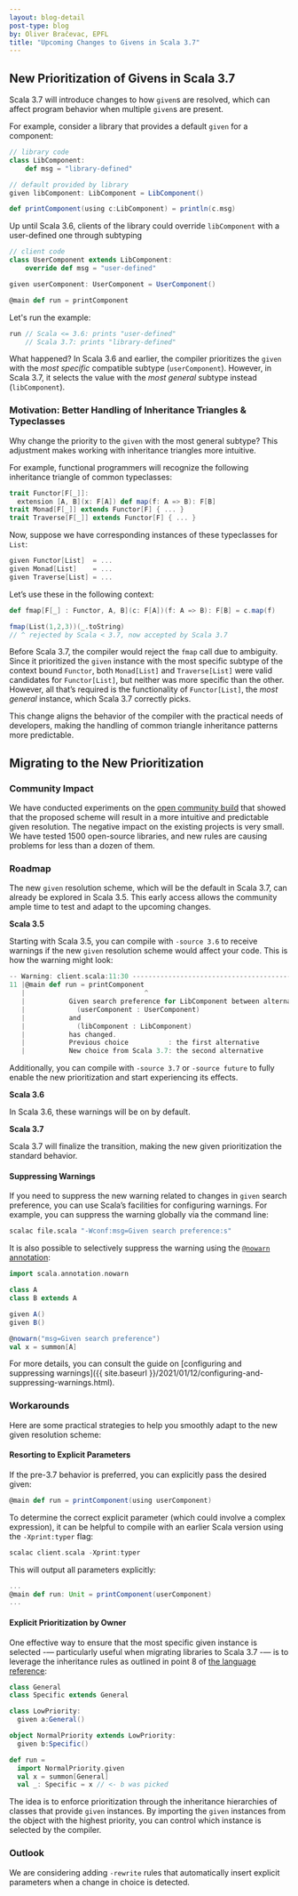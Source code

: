 ```yaml
---
layout: blog-detail
post-type: blog
by: Oliver Bračevac, EPFL
title: "Upcoming Changes to Givens in Scala 3.7"
---
```


## New Prioritization of Givens in Scala 3.7

Scala 3.7 will introduce changes to how `given`s are resolved, which can
affect program behavior when multiple `given`s are present.

For example, consider a library that provides a default
`given` for a component:
```scala
// library code
class LibComponent:
    def msg = "library-defined"

// default provided by library
given libComponent: LibComponent = LibComponent()

def printComponent(using c:LibComponent) = println(c.msg)
```

Up until Scala 3.6, clients of the library could override
`libComponent` with a user-defined one through subtyping

```scala
// client code
class UserComponent extends LibComponent:
    override def msg = "user-defined"

given userComponent: UserComponent = UserComponent()

@main def run = printComponent
```

Let's run the example:

```scala
run // Scala <= 3.6: prints "user-defined"
    // Scala 3.7: prints "library-defined"
```

What happened? In Scala 3.6 and earlier, the compiler prioritizes the
`given` with the _most specific_ compatible subtype
(`userComponent`). However, in Scala 3.7, it selects the value with the
_most general_ subtype instead (`libComponent`).


### Motivation: Better Handling of Inheritance Triangles & Typeclasses

Why change the priority to the `given` with the most general subtype?
This adjustment makes working with inheritance triangles more
intuitive.

For example, functional programmers will recognize the following
inheritance triangle of common typeclasses:

```scala
trait Functor[F[_]]:
  extension [A, B](x: F[A]) def map(f: A => B): F[B]
trait Monad[F[_]] extends Functor[F] { ... }
trait Traverse[F[_]] extends Functor[F] { ... }
```
Now, suppose we have corresponding instances of these typeclasses for `List`:
```scala
given Functor[List]  = ...
given Monad[List]    = ...
given Traverse[List] = ...
```
Let’s use these in the following context:
```scala
def fmap[F[_] : Functor, A, B](c: F[A])(f: A => B): F[B] = c.map(f)

fmap(List(1,2,3))(_.toString)
// ^ rejected by Scala < 3.7, now accepted by Scala 3.7
```

Before Scala 3.7, the compiler would reject the `fmap` call due to
ambiguity. Since it prioritized the `given` instance with the most
specific subtype of the context bound `Functor`, both `Monad[List]` and
`Traverse[List]` were valid candidates for `Functor[List]`, but neither
was more specific than the other. However, all that’s required is the
functionality of `Functor[List]`, the _most general_ instance, which Scala
3.7 correctly picks.

This change aligns the behavior of the compiler with the practical
needs of developers, making the handling of common triangle inheritance
patterns more predictable.

## Migrating to the New Prioritization

### Community Impact

We have conducted experiments on the [open community
build](https://github.com/VirtusLab/community-build3) that showed that
the proposed scheme will result in a more intuitive and predictable
given resolution. The negative impact on the existing projects is very
small. We have tested 1500 open-source libraries, and new rules are
causing problems for less than a dozen of them.

### Roadmap

The new `given` resolution scheme, which will be the default in Scala
3.7, can already be explored in Scala 3.5. This early access allows
the community ample time to test and adapt to the upcoming changes.

**Scala 3.5**

Starting with Scala 3.5, you can compile with `-source 3.6` to receive
warnings if the new `given` resolution scheme would affect your
code. This is how the warning might look:

```scala
-- Warning: client.scala:11:30 ------------------------------------------
11 |@main def run = printComponent
   |                              ^
   |           Given search preference for LibComponent between alternatives
   |             (userComponent : UserComponent)
   |           and
   |             (libComponent : LibComponent)
   |           has changed.
   |           Previous choice          : the first alternative
   |           New choice from Scala 3.7: the second alternative
```

Additionally, you can compile with `-source 3.7` or `-source future`
to fully enable the new prioritization and start experiencing its
effects.

**Scala 3.6**

In Scala 3.6, these warnings will be on by default.

**Scala 3.7**

Scala 3.7 will finalize the transition, making the new given
prioritization the standard behavior.

#### Suppressing Warnings

If you need to suppress the new warning related to changes in `given`
search preference, you can use Scala’s facilities for configuring
warnings. For example, you can suppress the warning globally via the
command line:

```bash
scalac file.scala "-Wconf:msg=Given search preference:s"
```

It is also possible to selectively suppress the warning
using the  [`@nowarn` annotation](https://www.scala-lang.org/api/current/scala/annotation/nowarn.html):

```scala
import scala.annotation.nowarn

class A
class B extends A

given A()
given B()

@nowarn("msg=Given search preference")
val x = summon[A]
```

For more details, you can consult the guide on [configuring and suppressing warnings]({{ site.baseurl }}/2021/01/12/configuring-and-suppressing-warnings.html).

###  Workarounds

Here are some practical strategies to help you smoothly adapt to the
new given resolution scheme:

#### Resorting to Explicit Parameters

If the pre-3.7 behavior is preferred, you can explicitly pass the
desired given:
```scala
@main def run = printComponent(using userComponent)
```

To determine the correct explicit parameter (which could involve a
complex expression), it can be helpful to compile with an earlier
Scala version using the `-Xprint:typer` flag:
```scala
scalac client.scala -Xprint:typer
```
This will output all parameters explicitly:
```scala
...
@main def run: Unit = printComponent(userComponent)
...
```

#### Explicit Prioritization by Owner

One effective way to ensure that the most specific given instance is
selected -— particularly useful when migrating libraries to Scala 3.7 -—
is to leverage the inheritance rules as outlined in point 8 of [the
language
reference](https://docs.scala-lang.org/scala3/reference/changed-features/implicit-resolution.html):

```scala
class General
class Specific extends General

class LowPriority:
  given a:General()

object NormalPriority extends LowPriority:
  given b:Specific()

def run =
  import NormalPriority.given
  val x = summon[General]
  val _: Specific = x // <- b was picked
```

The idea is to enforce prioritization through the inheritance
hierarchies of classes that provide `given` instances. By importing the
`given` instances from the object with the highest priority, you can
control which instance is selected by the compiler.

### Outlook

We are considering adding `-rewrite` rules that automatically insert
explicit parameters when a change in choice is detected.



